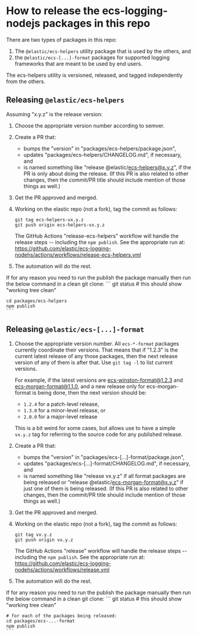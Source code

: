 # How to release the ecs-logging-nodejs packages in this repo

There are two types of packages in this repo:

1. The `@elastic/ecs-helpers` utility package that is used by the others, and
2. the `@elastic/ecs-[...]-format` packages for supported logging frameworks
   that are meant to be used by end users.

The ecs-helpers utility is versioned, released, and tagged independently from
the others.

## Releasing `@elastic/ecs-helpers`

Assuming "x.y.z" is the release version:

1. Choose the appropriate version number according to semver.
2. Create a PR that:
    - bumps the "version" in "packages/ecs-helpers/package.json",
    - updates "packages/ecs-helpers/CHANGELOG.md", if necessary, and
    - is named something like "release @elastic/ecs-helpers@x.y.z", if the PR
      is only about doing the release. (If this PR is also related to other
      changes, then the commit/PR title should include mention of those
      things as well.)
3. Get the PR approved and merged.

4. Working on the elastic repo (not a fork), tag the commit as follows:
    ```
    git tag ecs-helpers-vx.y.z
    git push origin ecs-helpers-vx.y.z
    ```
    The GitHub Actions "release-ecs-helpers" workflow will handle the release
    steps -- including the `npm publish`. See the appropriate run at:
    https://github.com/elastic/ecs-logging-nodehs/actions/workflows/release-ecs-helpers.yml

5. The automation will do the rest.

If for any reason you need to run the publish the package manually then run the
below command in a clean git clone:
    ```
    git status              # this should show "working tree clean"

    cd packages/ecs-helpers
    npm publish
    ```


## Releasing `@elastic/ecs-[...]-format`

1. Choose the appropriate version number. All `ecs-*-format` packages currently
   coordinate their versions. That means that if "1.2.3" is the current latest
   release of any those packages, then the next release version of any of
   them is after that. Use `git tag -l` to list current versions.

   For example, if the latest versions are ecs-winston-format@1.2.3 and
   ecs-morgan-format@1.1.0, and a new release only for ecs-morgan-format
   is being done, then the next version should be:
    - `1.2.4` for a patch-level release,
    - `1.3.0` for a minor-level release, or
    - `2.0.0` for a major-level release

   This is a bit weird for some cases, but allows use to have a simple `vx.y.z`
   tag for referring to the source code for any published release.

2. Create a PR that:
    - bumps the "version" in "packages/ecs-[...]-format/package.json",
    - updates "packages/ecs-[...]-format/CHANGELOG.md", if necessary, and
    - is named something like "release vx.y.z" if all format packages are
      being released or "release @elastic/ecs-morgan-format@x.y.z" if just
      one of them is being released.
   (If this PR is also related to other changes, then the commit/PR title
   should include mention of those things as well.)

3. Get the PR approved and merged.

4. Working on the elastic repo (not a fork), tag the commit as follows:
    ```
    git tag vx.y.z
    git push origin vx.y.z
    ```
    The GitHub Actions "release" workflow will handle the release
    steps -- including the `npm publish`. See the appropriate run at:
    https://github.com/elastic/ecs-logging-nodehs/actions/workflows/release.yml

5. The automation will do the rest.

If for any reason you need to run the publish the package manually then run the
below command in a clean git clone:
    ```
    git status              # this should show "working tree clean"

    # for each of the packages being released:
    cd packages/ecs-...-format
    npm publish
    ```
